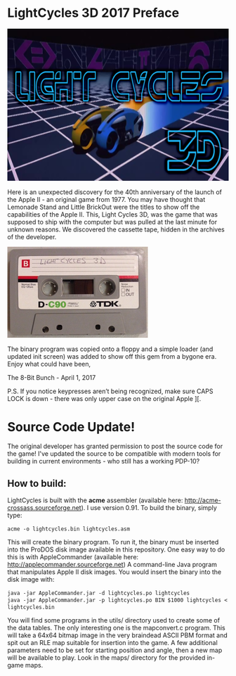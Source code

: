 # LightCycles 3D 2017 Preface

![LightCycles 3D](LightCycles.png)

Here is an unexpected discovery for the 40th anniversary of the launch of the Apple II - an original game from 1977. You may have thought that Lemonade Stand and Little BrickOut were the titles to show off the capabilities of the Apple II. This, Light Cycles 3D, was the game that was supposed to ship with the computer but was pulled at the last minute for unknown reasons. We discovered the cassette tape, hidden in the archives of the developer.

![Cassette](cassette.jpg)

The binary program  was copied onto a floppy and a simple loader (and updated init screen) was added to show off this gem from a bygone era. Enjoy what could have been,

The 8-Bit Bunch - April 1, 2017

P.S. If you notice keypresses aren’t being recognized, make sure CAPS LOCK is down - there was only upper case on the original Apple ][.

# Source Code Update!

The original developer has granted permission to post the source code for the game! I've updated the source to be compatible with modern tools for building in current environments - who still has a working PDP-10?

## How to build:

LightCycles is built with the **acme** assembler (available here: http://acme-crossass.sourceforge.net). I use version 0.91. To build the binary, simply type:

    acme -o lightcycles.bin lightcycles.asm

This will create the binary program. To run it, the binary must be inserted into the ProDOS disk image available in this repository. One easy way to do this is with AppleCommander (available here: http://applecommander.sourceforge.net) A command-line Java program that manipulates Apple II disk images. You would insert the binary into the disk image with:

    java -jar AppleCommander.jar -d lightcycles.po lightcycles
    java -jar AppleCommander.jar -p lightcycles.po BIN $1000 lightcycles < lightcycles.bin

You will find some programs in the utils/ directory used to create some of the data tables. The only interesting one is the mapconvert.c program. This will take a 64x64 bitmap image in the very braindead ASCII PBM format and spit out an RLE map suitable for insertion into the game. A few additional parameters need to be set for starting position and angle, then a new map will be available to play. Look in the maps/ directory for the provided in-game maps.

